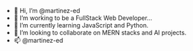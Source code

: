 - 👋 Hi, I’m @martinez-ed
- 👀 I’m working to be a FullStack Web Developer...
- 🌱 I’m currently learning JavaScript and Python.
- 💞️ I’m looking to collaborate on MERN stacks and AI projects.
- 📫 @martinez-ed

<!---
martinez-ed/martinez-ed is a ✨ special ✨ repository because its `README.md` (this file) appears on your GitHub profile.
You can click the Preview link to take a look at your changes.
--->
